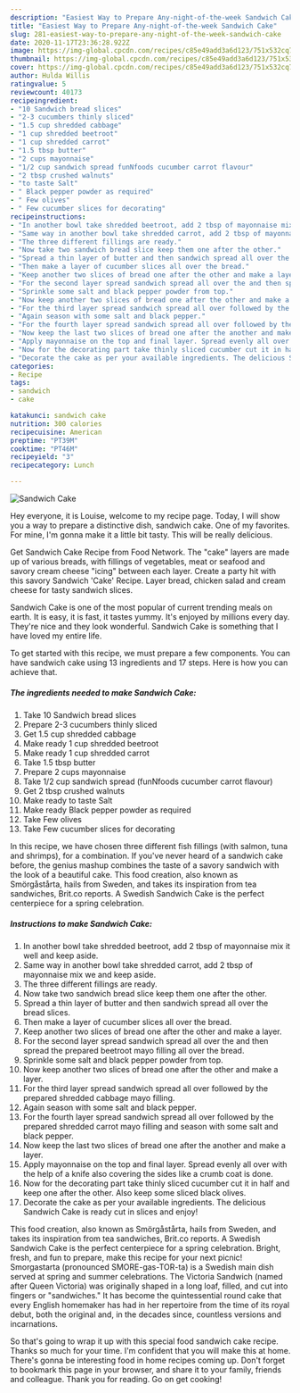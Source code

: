 ```yaml
---
description: "Easiest Way to Prepare Any-night-of-the-week Sandwich Cake"
title: "Easiest Way to Prepare Any-night-of-the-week Sandwich Cake"
slug: 281-easiest-way-to-prepare-any-night-of-the-week-sandwich-cake
date: 2020-11-17T23:36:28.922Z
image: https://img-global.cpcdn.com/recipes/c85e49add3a6d123/751x532cq70/sandwich-cake-recipe-main-photo.jpg
thumbnail: https://img-global.cpcdn.com/recipes/c85e49add3a6d123/751x532cq70/sandwich-cake-recipe-main-photo.jpg
cover: https://img-global.cpcdn.com/recipes/c85e49add3a6d123/751x532cq70/sandwich-cake-recipe-main-photo.jpg
author: Hulda Willis
ratingvalue: 5
reviewcount: 40173
recipeingredient:
- "10 Sandwich bread slices"
- "2-3 cucumbers thinly sliced"
- "1.5 cup shredded cabbage"
- "1 cup shredded beetroot"
- "1 cup shredded carrot"
- "1.5 tbsp butter"
- "2 cups mayonnaise"
- "1/2 cup sandwich spread funNfoods cucumber carrot flavour"
- "2 tbsp crushed walnuts"
- "to taste Salt"
- " Black pepper powder as required"
- " Few olives"
- " Few cucumber slices for decorating"
recipeinstructions:
- "In another bowl take shredded beetroot, add 2 tbsp of mayonnaise mix it well and keep aside."
- "Same way in another bowl take shredded carrot, add 2 tbsp of mayonnaise mix we and keep aside."
- "The three different fillings are ready."
- "Now take two sandwich bread slice keep them one after the other."
- "Spread a thin layer of butter and then sandwich spread all over the bread slices."
- "Then make a layer of cucumber slices all over the bread."
- "Keep another two slices of bread one after the other and make a layer."
- "For the second layer spread sandwich spread all over the and then spread the prepared beetroot mayo filling all over the bread."
- "Sprinkle some salt and black pepper powder from top."
- "Now keep another two slices of bread one after the other and make a layer."
- "For the third layer spread sandwich spread all over followed by the prepared shredded cabbage mayo filling."
- "Again season with some salt and black pepper."
- "For the fourth layer spread sandwich spread all over followed by the prepared shredded carrot mayo filling and season with some salt and black pepper."
- "Now keep the last two slices of bread one after the another and make a layer."
- "Apply mayonnaise on the top and final layer. Spread evenly all over with the help of a knife also covering the sides like a crumb coat is done."
- "Now for the decorating part take thinly sliced cucumber cut it in half and keep one after the other. Also keep some sliced black olives."
- "Decorate the cake as per your available ingredients. The delicious Sandwich Cake is ready cut in slices and enjoy!"
categories:
- Recipe
tags:
- sandwich
- cake

katakunci: sandwich cake 
nutrition: 300 calories
recipecuisine: American
preptime: "PT39M"
cooktime: "PT46M"
recipeyield: "3"
recipecategory: Lunch

---
```



![Sandwich Cake](https://img-global.cpcdn.com/recipes/c85e49add3a6d123/751x532cq70/sandwich-cake-recipe-main-photo.jpg)

Hey everyone, it is Louise, welcome to my recipe page. Today, I will show you a way to prepare a distinctive dish, sandwich cake. One of my favorites. For mine, I'm gonna make it a little bit tasty. This will be really delicious.

Get Sandwich Cake Recipe from Food Network. The &#34;cake&#34; layers are made up of various breads, with fillings of vegetables, meat or seafood and savory cream cheese &#34;icing&#34; between each layer. Create a party hit with this savory Sandwich &#39;Cake&#39; Recipe. Layer bread, chicken salad and cream cheese for tasty sandwich slices.

Sandwich Cake is one of the most popular of current trending meals on earth. It is easy, it is fast, it tastes yummy. It's enjoyed by millions every day. They're nice and they look wonderful. Sandwich Cake is something that I have loved my entire life.


To get started with this recipe, we must prepare a few components. You can have sandwich cake using 13 ingredients and 17 steps. Here is how you can achieve that.

<!--inarticleads1-->

##### The ingredients needed to make Sandwich Cake:

1. Take 10 Sandwich bread slices
1. Prepare 2-3 cucumbers thinly sliced
1. Get 1.5 cup shredded cabbage
1. Make ready 1 cup shredded beetroot
1. Make ready 1 cup shredded carrot
1. Take 1.5 tbsp butter
1. Prepare 2 cups mayonnaise
1. Take 1/2 cup sandwich spread (funNfoods cucumber carrot flavour)
1. Get 2 tbsp crushed walnuts
1. Make ready to taste Salt
1. Make ready  Black pepper powder as required
1. Take  Few olives
1. Take  Few cucumber slices for decorating


In this recipe, we have chosen three different fish fillings (with salmon, tuna and shrimps), for a combination. If you&#39;ve never heard of a sandwich cake before, the genius mashup combines the taste of a savory sandwich with the look of a beautiful cake. This food creation, also known as Smörgåstårta, hails from Sweden, and takes its inspiration from tea sandwiches, Brit.co reports. A Swedish Sandwich Cake is the perfect centerpiece for a spring celebration. 

<!--inarticleads2-->

##### Instructions to make Sandwich Cake:

1. In another bowl take shredded beetroot, add 2 tbsp of mayonnaise mix it well and keep aside.
1. Same way in another bowl take shredded carrot, add 2 tbsp of mayonnaise mix we and keep aside.
1. The three different fillings are ready.
1. Now take two sandwich bread slice keep them one after the other.
1. Spread a thin layer of butter and then sandwich spread all over the bread slices.
1. Then make a layer of cucumber slices all over the bread.
1. Keep another two slices of bread one after the other and make a layer.
1. For the second layer spread sandwich spread all over the and then spread the prepared beetroot mayo filling all over the bread.
1. Sprinkle some salt and black pepper powder from top.
1. Now keep another two slices of bread one after the other and make a layer.
1. For the third layer spread sandwich spread all over followed by the prepared shredded cabbage mayo filling.
1. Again season with some salt and black pepper.
1. For the fourth layer spread sandwich spread all over followed by the prepared shredded carrot mayo filling and season with some salt and black pepper.
1. Now keep the last two slices of bread one after the another and make a layer.
1. Apply mayonnaise on the top and final layer. Spread evenly all over with the help of a knife also covering the sides like a crumb coat is done.
1. Now for the decorating part take thinly sliced cucumber cut it in half and keep one after the other. Also keep some sliced black olives.
1. Decorate the cake as per your available ingredients. The delicious Sandwich Cake is ready cut in slices and enjoy!


This food creation, also known as Smörgåstårta, hails from Sweden, and takes its inspiration from tea sandwiches, Brit.co reports. A Swedish Sandwich Cake is the perfect centerpiece for a spring celebration. Bright, fresh, and fun to prepare, make this recipe for your next picnic! Smorgastarta (pronounced SMORE-gas-TOR-ta) is a Swedish main dish served at spring and summer celebrations. The Victoria Sandwich (named after Queen Victoria) was originally shaped in a long loaf, filled, and cut into fingers or &#34;sandwiches.&#34; It has become the quintessential round cake that every English homemaker has had in her repertoire from the time of its royal debut, both the original and, in the decades since, countless versions and incarnations. 

So that's going to wrap it up with this special food sandwich cake recipe. Thanks so much for your time. I'm confident that you will make this at home. There's gonna be interesting food in home recipes coming up. Don't forget to bookmark this page in your browser, and share it to your family, friends and colleague. Thank you for reading. Go on get cooking!
